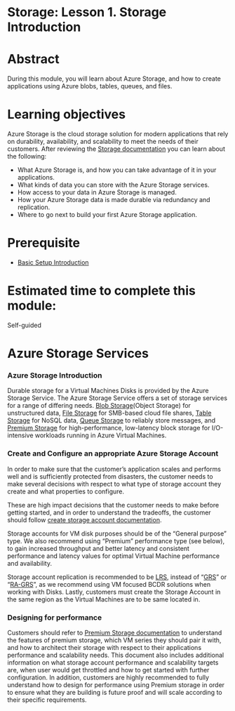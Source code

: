 # Storage: Lesson 1. Storage Introduction

# Abstract

During this module, you will learn about Azure Storage, and how to create applications using Azure blobs, tables, queues, and files.

# Learning objectives
Azure Storage is the cloud storage solution for modern applications that rely on durability, availability, and scalability to meet the needs of their customers. After reviewing the [Storage documentation](https://azure.microsoft.com/en-us/documentation/services/storage/) you can learn about the following:
* What Azure Storage is, and how you can take advantage of it in your applications.
* What kinds of data you can store with the Azure Storage services.
* How access to your data in Azure Storage is managed.
* How your Azure Storage data is made durable via redundancy and replication.
* Where to go next to build your first Azure Storage application.

# Prerequisite 
* [Basic Setup Introduction](https://github.com/Azure/onboarding-guidance/blob/master/windows/Module%200/L2-SetupIntro.md)

# Estimated time to complete this module:
Self-guided

# Azure Storage Services
### Azure Storage Introduction
Durable storage for a Virtual Machines Disks is provided by the Azure Storage Service. The Azure Storage Service offers a set of storage services for a range of differing needs. [Blob Storage](https://azure.microsoft.com/en-us/services/storage/blobs/)(Object Storage) for unstructured data, [File Storage](https://azure.microsoft.com/en-us/services/storage/files/) for SMB-based cloud file shares, [Table Storage](https://azure.microsoft.com/en-us/services/storage/tables/) for NoSQL data, [Queue Storage](https://azure.microsoft.com/en-us/services/storage/queues/) to reliably store messages, and [Premium Storage](https://azure.microsoft.com/en-us/services/storage/premium-storage/) for high-performance, low-latency block storage for I/O-intensive workloads running in Azure Virtual Machines. 

### Create and Configure an appropriate Azure Storage Account 
In order to make sure that the customer’s application scales and performs well and is sufficiently protected from disasters, the customer needs to make several decisions with respect to what type of storage account they create and what properties to configure. 

These are high impact decisions that the customer needs to make before getting started, and in order to understand the tradeoffs, the customer should follow [create storage account documentation](https://azure.microsoft.com/en-us/documentation/articles/storage-create-storage-account/#create-a-storage-account). 

Storage accounts for VM disk purposes should be of the “General purpose” type. We also recommend using “Premium” performance type (see below), to gain increased throughput and better latency and consistent performance and latency values for optimal Virtual Machine performance and availability. 

Storage account replication is recommended to be [LRS](https://azure.microsoft.com/en-us/documentation/articles/storage-redundancy/#locally-redundant-storage), instead of “[GRS](https://azure.microsoft.com/en-us/documentation/articles/storage-redundancy/#geo-redundant-storage)” or “[RA-GRS](https://azure.microsoft.com/en-us/documentation/articles/storage-redundancy/#read-access-geo-redundant-storage)”,  as we recommend using VM focused BCDR solutions when working with Disks. Lastly, customers must create the Storage Account in the same region as the Virtual Machines are to be same located in.

### Designing for performance
Customers should refer to [Premium Storage documentation](https://azure.microsoft.com/en-us/documentation/articles/storage-premium-storage/) to understand the features of premium storage, which VM series they should pair it with, and how to architect their storage with respect to their applications performance and scalability needs. This document also includes additional information on what storage account performance and scalability targets are, when user would get throttled and how to get started with further configuration. 
In addition, customers are highly recommended to fully understand how to design for performance using Premium storage in order to ensure what they are building is future proof and will scale according to their specific requirements. 

